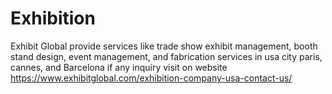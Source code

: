 # Exhibition
Exhibit Global provide services like trade show exhibit management, booth stand design, event management, and fabrication services in usa city paris, cannes, and Barcelona if any inquiry visit on website https://www.exhibitglobal.com/exhibition-company-usa-contact-us/
